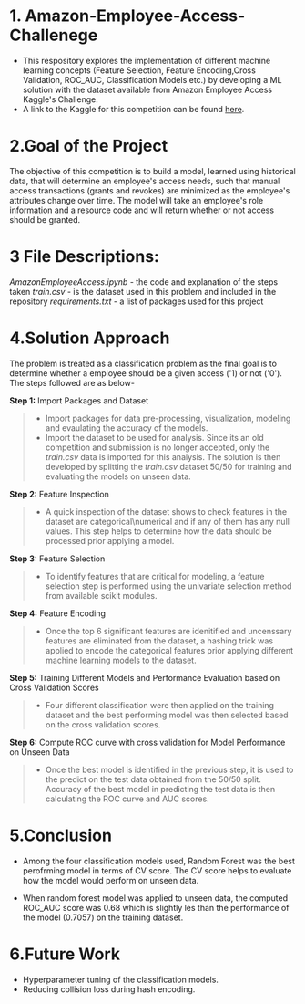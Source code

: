 
# 1. Amazon-Employee-Access-Challenege
* This respository explores the implementation of different machine learning concepts (Feature Selection, Feature Encoding,Cross Validation, ROC_AUC, Classification Models etc.) by developing a ML solution with the dataset available from Amazon Employee Access Kaggle's Challenge. 
* A link to the Kaggle for this competition can be found [here](https://www.kaggle.com/c/amazon-employee-access-challenge). 

# 2.Goal of the Project
The objective of this competition is to build a model, learned using historical data, that will determine an employee's access needs, such that manual access transactions (grants and revokes) are minimized as the employee's attributes change over time. The model will take an employee's role information and a resource code and will return whether or not access should be granted.

# 3 File Descriptions:

*AmazonEmployeeAccess.ipynb* - the code and explanation of the steps taken
*train.csv* - is the dataset used in this problem and included in the repository
*requirements.txt* - a list of packages used for this project

# 4.Solution Approach

The problem is treated as a classification problem as the final goal is to determine whether a employee should be a given access ('1) or not ('0'). The steps followed are as below-

**Step 1:** Import Packages and Dataset
>* Import packages for data pre-processing, visualization, modeling and evaulating the accuracy of the models.
>* Import the dataset to be used for analysis. Since its an old competition and submission is no longer accepted, only the *train.csv* data is imported for this analysis. The solution is then developed by splitting the *train.csv* dataset 50/50 for training and evaluating the models on unseen data.

**Step 2:** Feature Inspection
>* A quick inspection of the dataset shows to check features in the dataset are categorical\numerical and if any of them has any null values. This step helps to determine how the data should be processed prior applying a model.

**Step 3:** Feature Selection
>* To identify features that are critical for modeling, a feature selection step is performed using the univariate selection method from available scikit modules.

**Step 4:** Feature Encoding
>* Once the top 6 significant features are idenitified and uncenssary features are eliminated from the dataset, a hashing trick was applied to encode the categorical features prior applying different machine learning models to the dataset.

**Step 5:** Training Different Models and Performance Evaluation based on Cross Validation Scores
>* Four different classification were then applied on the training dataset and the best performing model was then selected based on the cross validation scores.

**Step 6:** Compute ROC curve with cross validation for Model Performance on Unseen Data
>* Once the best model is identified in the previous step, it is used to the predict on the test data obtained  from the 50/50 split. Accuracy  of the best model in predicting the test data is then calculating the ROC curve and AUC scores.

# 5.Conclusion
* Among the four classification models used, Random Forest was the best perofrming model in terms of CV score. The CV score helps to evaluate how the model would perform on unseen data. 

* When random forest model was applied to unseen data, the computed ROC_AUC score was 0.68 which is slightly les than the performance of the model (0.7057) on the training dataset. 

# 6.Future Work
 * Hyperparameter tuning of the classification models.
 * Reducing collision loss during hash encoding. 

